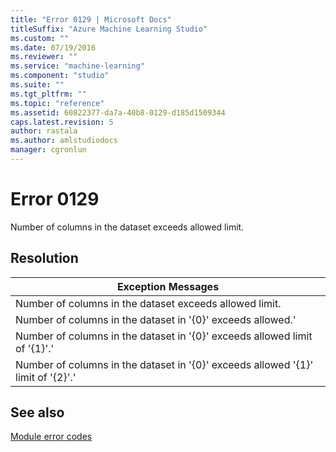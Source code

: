```yaml
---
title: "Error 0129 | Microsoft Docs"
titleSuffix: "Azure Machine Learning Studio"
ms.custom: ""
ms.date: 07/19/2016
ms.reviewer: ""
ms.service: "machine-learning"
ms.component: "studio"
ms.suite: ""
ms.tgt_pltfrm: ""
ms.topic: "reference"
ms.assetid: 60822377-da7a-40b8-0129-d185d1509344
caps.latest.revision: 5
author: rastala
ms.author: amlstudiodocs
manager: cgronlun
---
```

# Error 0129  
 Number of columns in the dataset exceeds allowed limit.  
  
## Resolution  
  
|Exception Messages|  
|------------------------|  
|Number of columns in the dataset exceeds allowed limit.|  
|Number of columns in the dataset in '{0}' exceeds allowed.'|  
|Number of columns in the dataset in '{0}' exceeds allowed limit of '{1}'.'|  
|Number of columns in the dataset in '{0}' exceeds allowed '{1}' limit of '{2}'.'|  
  
## See also  
 [Module error codes](../machine-learning-module-error-codes.md)